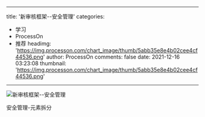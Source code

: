 
---
title: '新审核框架--安全管理'
categories: 
 - 学习
 - ProcessOn
 - 推荐
headimg: 'https://img.processon.com/chart_image/thumb/5abb35e8e4b02cee4cf44536.png'
author: ProcessOn
comments: false
date: 2021-12-16 03:23:08
thumbnail: 'https://img.processon.com/chart_image/thumb/5abb35e8e4b02cee4cf44536.png'
---

<div>   
<img class="thumb" alt="新审核框架--安全管理" src="https://img.processon.com/chart_image/thumb/5abb35e8e4b02cee4cf44536.png" referrerpolicy="no-referrer">
<p>安全管理-元素拆分</p>  
</div>
            
